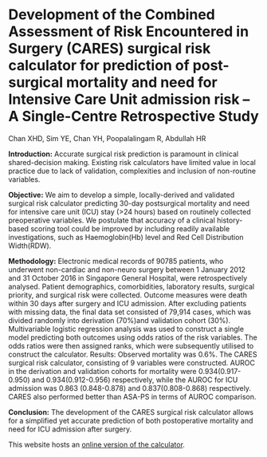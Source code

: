 # Development of the Combined Assessment of Risk Encountered in Surgery (CARES) surgical risk calculator for prediction of post-surgical mortality and need for Intensive Care Unit admission risk – A Single-Centre Retrospective Study
Chan XHD, Sim YE, Chan YH, Poopalalingam R, Abdullah HR

**Introduction:** Accurate surgical risk prediction is paramount in clinical shared-decision making. Existing risk calculators have limited value in local practice due to lack of validation, complexities and inclusion of non-routine variables.

**Objective:** We aim to develop a simple, locally-derived and validated surgical risk calculator predicting 30-day postsurgical mortality and need for intensive care unit (ICU) stay (>24 hours) based on routinely collected preoperative variables. We postulate that accuracy of a clinical history-based scoring tool could be improved by including readily available investigations, such as Haemoglobin(Hb) level and Red Cell Distribution Width(RDW).

**Methodology:** Electronic medical records of 90785 patients, who underwent non-cardiac and non-neuro surgery between 1 January 2012 and 31 October 2016 in Singapore General Hospital, were retrospectively analysed. Patient demographics, comorbidities, laboratory results, surgical priority, and surgical risk were collected. Outcome measures were death within 30 days after surgery and ICU admission. After excluding patients with missing data, the final data set consisted of 79,914 cases, which was divided randomly into derivation (70%)and validation cohort (30%). Multivariable logistic regression analysis was used to construct a single model predicting both outcomes using odds ratios of the risk variables. The odds ratios were then assigned ranks, which were subsequently utilised to construct the calculator.
Results: Observed mortality was 0.6%. The CARES surgical risk calculator, consisting of 9 variables were constructed. AUROC in the derivation and validation cohorts for mortality were 0.934(0.917-0.950) and 0.934(0.912-0.956) respectively, while the AUROC for ICU admission was 0.863 (0.848-0.878) and 0.837(0.808-0.868) respectively. CARES also performed better than ASA-PS in terms of AUROC comparison.

**Conclusion:** The development of the CARES surgical risk calculator allows for a simplified yet accurate prediction of both postoperative mortality and need for ICU admission after surgery. 


This website hosts an [online version of the calculator](calculator.md).
